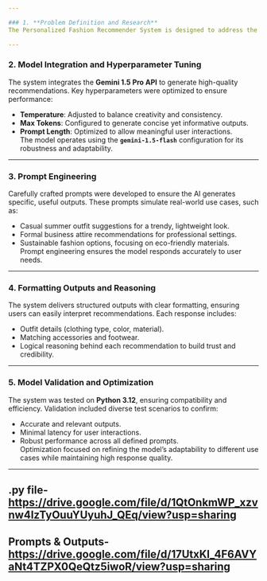 ```yaml
---

### 1. **Problem Definition and Research**  
The Personalized Fashion Recommender System is designed to address the challenge of providing users with tailored fashion suggestions. Research highlights the importance of personalization in the fashion industry, with evidence showing that generative models excel at creating relevant and user-specific recommendations. By bridging the gap between user preferences and expert guidance, this system enhances the user experience through detailed, AI-driven insights.

---
```


### 2. **Model Integration and Hyperparameter Tuning**  
The system integrates the **Gemini 1.5 Pro API** to generate high-quality recommendations. Key hyperparameters were optimized to ensure performance:  
- **Temperature**: Adjusted to balance creativity and consistency.  
- **Max Tokens**: Configured to generate concise yet informative outputs.  
- **Prompt Length**: Optimized to allow meaningful user interactions.  
The model operates using the **`gemini-1.5-flash`** configuration for its robustness and adaptability.

---

### 3. **Prompt Engineering**  
Carefully crafted prompts were developed to ensure the AI generates specific, useful outputs. These prompts simulate real-world use cases, such as:  
- Casual summer outfit suggestions for a trendy, lightweight look.  
- Formal business attire recommendations for professional settings.  
- Sustainable fashion options, focusing on eco-friendly materials.  
Prompt engineering ensures the model responds accurately to user needs.

---

### 4. **Formatting Outputs and Reasoning**  
The system delivers structured outputs with clear formatting, ensuring users can easily interpret recommendations. Each response includes:  
- Outfit details (clothing type, color, material).  
- Matching accessories and footwear.  
- Logical reasoning behind each recommendation to build trust and credibility.  

---

### 5. **Model Validation and Optimization**  
The system was tested on **Python 3.12**, ensuring compatibility and efficiency. Validation included diverse test scenarios to confirm:  
- Accurate and relevant outputs.  
- Minimal latency for user interactions.  
- Robust performance across all defined prompts.  
Optimization focused on refining the model’s adaptability to different use cases while maintaining high response quality.

---

.py file- https://drive.google.com/file/d/1QtOnkmWP_xzvnw4IzTyOuuYUyuhJ_QEq/view?usp=sharing
---
Prompts & Outputs- https://drive.google.com/file/d/17UtxKI_4F6AVYaNt4TZPX0QeQtz5iwoR/view?usp=sharing
---
